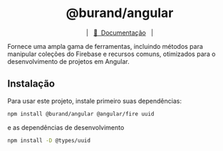 <h1 align="center">
  @burand/angular
</h1>

<div align="center">

|&nbsp;&nbsp;&nbsp;[📖&nbsp; Documentação](https://burand.dev/)&nbsp;&nbsp;&nbsp;|

</div>

Fornece uma ampla gama de ferramentas, incluindo métodos para manipular coleções do Firebase e recursos comuns, otimizados para o desenvolvimento de projetos em Angular.

## Instalação

Para usar este projeto, instale primeiro suas dependências:

```bash
npm install @burand/angular @angular/fire uuid
```

e as dependências de desenvolvimento

```bash
npm install -D @types/uuid
```
